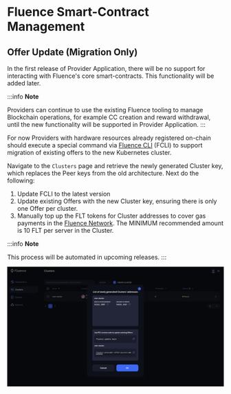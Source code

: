 # Fluence Smart-Contract Management

## Offer Update (Migration Only)

In the first release of Provider Application, there will be no support for interacting with Fluence's core smart-contracts. This functionality will be added later.

:::info **Note**

Providers can continue to use the existing Fluence tooling to manage Blockchain operations, for example CC creation and reward withdrawal, until the new functionality will be supported in Provider Application.
:::

For now Providers with hardware resources already registered on-chain should execute a special command via [Fluence CLI](https://github.com/fluencelabs/cli) (FCLI) to support migration of existing offers to the new Kubernetes cluster.

Navigate to the `Clusters` page and retrieve the newly generated Cluster key, which replaces the Peer keys from the old architecture. Next do the following:

1. Update FCLI to the latest version
2. Update existing Offers with the new Cluster key, ensuring there is only one Offer per cluster.
3. Manually top up the FLT tokens for Cluster addresses to cover gas payments in the [Fluence Network](https://chainlist.org/chain/9999999). The MINIMUM recommended amount is 10 FLT per server in the Cluster.

:::info **Note**

This process will be automated in upcoming releases.
:::

![cluster_key](./assets/show_clusters_address_page.webp)
